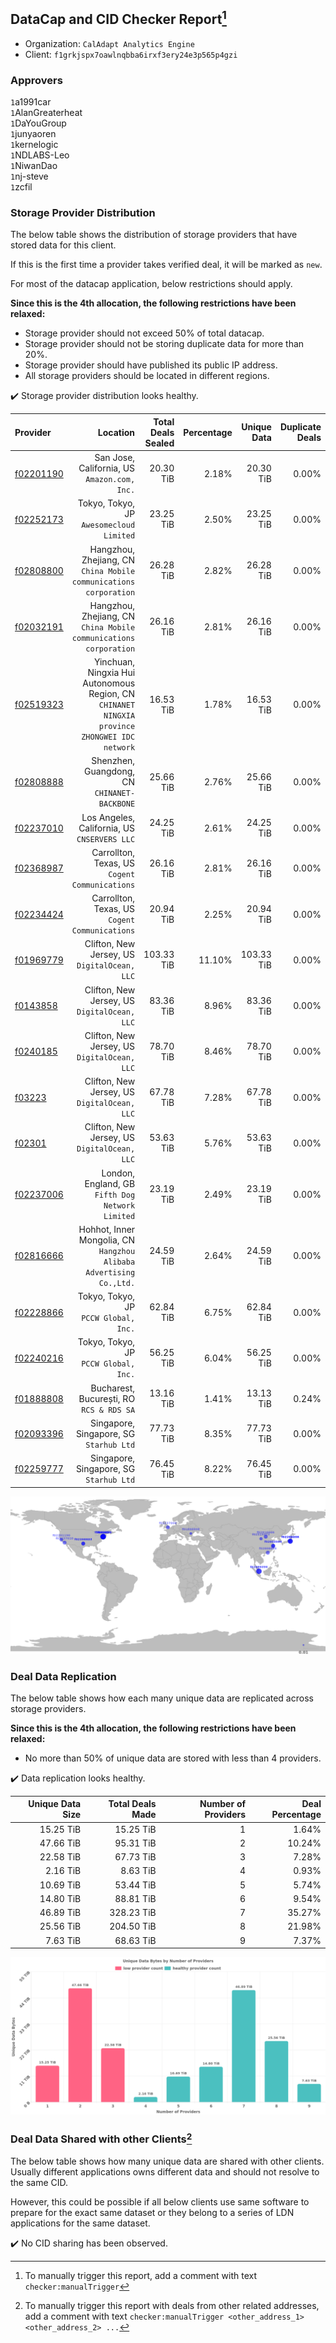 ## DataCap and CID Checker Report[^1]
 - Organization: `CalAdapt Analytics Engine`
 - Client: `f1grkjspx7oawlnqbba6irxf3ery24e3p565p4gzi`
### Approvers
`1`a1991car<br/>`1`AlanGreaterheat<br/>`1`DaYouGroup<br/>`1`junyaoren<br/>`1`kernelogic<br/>`1`NDLABS-Leo<br/>`1`NiwanDao<br/>`1`nj-steve<br/>`1`zcfil


### Storage Provider Distribution
The below table shows the distribution of storage providers that have stored data for this client.

If this is the first time a provider takes verified deal, it will be marked as `new`.

For most of the datacap application, below restrictions should apply.

**Since this is the 4th allocation, the following restrictions have been relaxed:**
 - Storage provider should not exceed 50% of total datacap.
 - Storage provider should not be storing duplicate data for more than 20%.
 - Storage provider should have published its public IP address.
 - All storage providers should be located in different regions.

✔️ Storage provider distribution looks healthy.

| Provider                                              |                                                                                         Location | Total Deals Sealed | Percentage | Unique Data | Duplicate Deals |
| :---------------------------------------------------- | -----------------------------------------------------------------------------------------------: | -----------------: | ---------: | ----------: | --------------: |
| [f02201190](https://filfox.info/en/address/f02201190) |                                                  San Jose, California, US<br/>`Amazon.com, Inc.` |          20.30 TiB |      2.18% |   20.30 TiB |           0.00% |
| [f02252173](https://filfox.info/en/address/f02252173) |                                                      Tokyo, Tokyo, JP<br/>`Awesomecloud Limited` |          23.25 TiB |      2.50% |   23.25 TiB |           0.00% |
| [f02808800](https://filfox.info/en/address/f02808800) |                             Hangzhou, Zhejiang, CN<br/>`China Mobile communications corporation` |          26.28 TiB |      2.82% |   26.28 TiB |           0.00% |
| [f02032191](https://filfox.info/en/address/f02032191) |                             Hangzhou, Zhejiang, CN<br/>`China Mobile communications corporation` |          26.16 TiB |      2.81% |   26.16 TiB |           0.00% |
| [f02519323](https://filfox.info/en/address/f02519323) | Yinchuan, Ningxia Hui Autonomous Region, CN<br/>`CHINANET NINGXIA province ZHONGWEI IDC network` |          16.53 TiB |      1.78% |   16.53 TiB |           0.00% |
| [f02808888](https://filfox.info/en/address/f02808888) |                                                  Shenzhen, Guangdong, CN<br/>`CHINANET-BACKBONE` |          25.66 TiB |      2.76% |   25.66 TiB |           0.00% |
| [f02237010](https://filfox.info/en/address/f02237010) |                                                  Los Angeles, California, US<br/>`CNSERVERS LLC` |          24.25 TiB |      2.61% |   24.25 TiB |           0.00% |
| [f02368987](https://filfox.info/en/address/f02368987) |                                                Carrollton, Texas, US<br/>`Cogent Communications` |          26.16 TiB |      2.81% |   26.16 TiB |           0.00% |
| [f02234424](https://filfox.info/en/address/f02234424) |                                                Carrollton, Texas, US<br/>`Cogent Communications` |          20.94 TiB |      2.25% |   20.94 TiB |           0.00% |
| [f01969779](https://filfox.info/en/address/f01969779) |                                                  Clifton, New Jersey, US<br/>`DigitalOcean, LLC` |         103.33 TiB |     11.10% |  103.33 TiB |           0.00% |
| [f0143858](https://filfox.info/en/address/f0143858)   |                                                  Clifton, New Jersey, US<br/>`DigitalOcean, LLC` |          83.36 TiB |      8.96% |   83.36 TiB |           0.00% |
| [f0240185](https://filfox.info/en/address/f0240185)   |                                                  Clifton, New Jersey, US<br/>`DigitalOcean, LLC` |          78.70 TiB |      8.46% |   78.70 TiB |           0.00% |
| [f03223](https://filfox.info/en/address/f03223)       |                                                  Clifton, New Jersey, US<br/>`DigitalOcean, LLC` |          67.78 TiB |      7.28% |   67.78 TiB |           0.00% |
| [f02301](https://filfox.info/en/address/f02301)       |                                                  Clifton, New Jersey, US<br/>`DigitalOcean, LLC` |          53.63 TiB |      5.76% |   53.63 TiB |           0.00% |
| [f02237006](https://filfox.info/en/address/f02237006) |                                              London, England, GB<br/>`Fifth Dog Network Limited` |          23.19 TiB |      2.49% |   23.19 TiB |           0.00% |
| [f02816666](https://filfox.info/en/address/f02816666) |                           Hohhot, Inner Mongolia, CN<br/>`Hangzhou Alibaba Advertising Co.,Ltd.` |          24.59 TiB |      2.64% |   24.59 TiB |           0.00% |
| [f02228866](https://filfox.info/en/address/f02228866) |                                                         Tokyo, Tokyo, JP<br/>`PCCW Global, Inc.` |          62.84 TiB |      6.75% |   62.84 TiB |           0.00% |
| [f02240216](https://filfox.info/en/address/f02240216) |                                                         Tokyo, Tokyo, JP<br/>`PCCW Global, Inc.` |          56.25 TiB |      6.04% |   56.25 TiB |           0.00% |
| [f01888808](https://filfox.info/en/address/f01888808) |                                                      Bucharest, București, RO<br/>`RCS & RDS SA` |          13.16 TiB |      1.41% |   13.13 TiB |           0.24% |
| [f02093396](https://filfox.info/en/address/f02093396) |                                                       Singapore, Singapore, SG<br/>`Starhub Ltd` |          77.73 TiB |      8.35% |   77.73 TiB |           0.00% |
| [f02259777](https://filfox.info/en/address/f02259777) |                                                       Singapore, Singapore, SG<br/>`Starhub Ltd` |          76.45 TiB |      8.22% |   76.45 TiB |           0.00% |

<img src="https://raw.githubusercontent.com/data-preservation-programs/filplus-checker-assets/main/filecoin-project/filecoin-plus-large-datasets/issues/2144/1699534477116.png"/>

### Deal Data Replication
The below table shows how each many unique data are replicated across storage providers.


**Since this is the 4th allocation, the following restrictions have been relaxed:**
- No more than 50% of unique data are stored with less than 4 providers.

✔️ Data replication looks healthy.

| Unique Data Size | Total Deals Made | Number of Providers | Deal Percentage |
| ---------------: | ---------------: | ------------------: | --------------: |
|        15.25 TiB |        15.25 TiB |                   1 |           1.64% |
|        47.66 TiB |        95.31 TiB |                   2 |          10.24% |
|        22.58 TiB |        67.73 TiB |                   3 |           7.28% |
|         2.16 TiB |         8.63 TiB |                   4 |           0.93% |
|        10.69 TiB |        53.44 TiB |                   5 |           5.74% |
|        14.80 TiB |        88.81 TiB |                   6 |           9.54% |
|        46.89 TiB |       328.23 TiB |                   7 |          35.27% |
|        25.56 TiB |       204.50 TiB |                   8 |          21.98% |
|         7.63 TiB |        68.63 TiB |                   9 |           7.37% |

<img src="https://raw.githubusercontent.com/data-preservation-programs/filplus-checker-assets/main/filecoin-project/filecoin-plus-large-datasets/issues/2144/1699534477781.png"/>

### Deal Data Shared with other Clients[^3]
The below table shows how many unique data are shared with other clients.
Usually different applications owns different data and should not resolve to the same CID.

However, this could be possible if all below clients use same software to prepare for the exact same dataset or they belong to a series of LDN applications for the same dataset.

✔️ No CID sharing has been observed.

[^1]: To manually trigger this report, add a comment with text `checker:manualTrigger`

[^2]: Deals from those addresses are combined into this report as they are specified with `checker:manualTrigger`

[^3]: To manually trigger this report with deals from other related addresses, add a comment with text `checker:manualTrigger <other_address_1> <other_address_2> ...`
